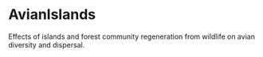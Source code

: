 # AvianIslands
Effects of islands and forest community regeneration from wildlife on avian diversity and dispersal.
